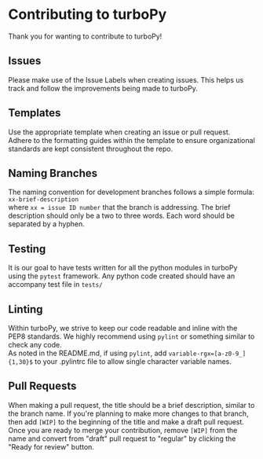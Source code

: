 Contributing to turboPy
=======================

Thank you for wanting to contribute to turboPy!

Issues
------

Please make use of the Issue Labels when creating issues. This helps us track
and follow the improvements being made to turboPy.

Templates
----------

Use the appropriate template when creating an issue or pull request. Adhere
to the formatting guides within the template to ensure organizational standards
are kept consistent throughout the repo.

Naming Branches
---------------

The naming convention for development branches follows a simple formula:  
`xx-brief-description`  
where `xx = issue ID number` that the branch is addressing. The brief description
should only be a two to three words. Each word should be separated by a hyphen.

Testing
-------

It is our goal to have tests written for all the python modules in turboPy using
the `pytest` framework. Any python code created should have an accompany test file
in `tests/`

Linting
-------

Within turboPy, we strive to keep our code readable and inline with the PEP8
standards. We highly recommend using `pylint` or something similar to check
any code.  
As noted in the README.md, if using `pylint`, add `variable-rgx=[a-z0-9_]{1,30}$`
to your .pylintrc file to allow single character variable names.


Pull Requests
-------------

When making a pull request, the title should be a brief description, similar to the
branch name. If you're planning to make more changes to that branch, then add `[WIP]`
to the beginning of the title and make a draft pull request. Once you are ready to 
merge your contribution, remove `[WIP]` from the name and convert from "draft" pull 
request to "regular" by clicking the "Ready for review" button.

